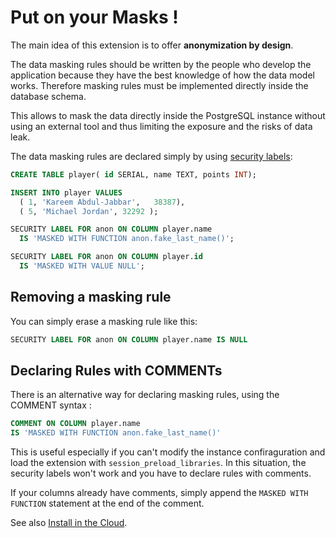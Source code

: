 Put on your Masks !
===============================================================================

The main idea of this extension is to offer **anonymization by design**.

The data masking rules should be written by the people who develop the 
application because they have the best knowledge of how the data model works.
Therefore masking rules must be implemented directly inside the database schema.

This allows to mask the data directly inside the PostgreSQL instance without 
using an external tool and thus limiting the exposure and the risks of data leak.

The data masking rules are declared simply by using [security labels]:

[security labels]: https://www.postgresql.org/docs/current/sql-security-label.html

<!-- demo/declare_masking_rules.sql -->

```sql
CREATE TABLE player( id SERIAL, name TEXT, points INT);

INSERT INTO player VALUES  
  ( 1, 'Kareem Abdul-Jabbar',	38387),
  ( 5, 'Michael Jordan', 32292 );

SECURITY LABEL FOR anon ON COLUMN player.name 
  IS 'MASKED WITH FUNCTION anon.fake_last_name()';

SECURITY LABEL FOR anon ON COLUMN player.id
  IS 'MASKED WITH VALUE NULL';
```

Removing a masking rule
------------------------------------------------------------------------------

You can simply erase a masking rule like this: 

```sql
SECURITY LABEL FOR anon ON COLUMN player.name IS NULL
```

Declaring Rules with COMMENTs 
------------------------------------------------------------------------------

There is an alternative way for declaring masking rules, using the 
COMMENT syntax :

```sql
COMMENT ON COLUMN player.name 
IS 'MASKED WITH FUNCTION anon.fake_last_name()'
```

This is useful especially if you can't modify the instance confiraguration and 
load the extension with `session_preload_libraries`. In this situation, the 
security labels won't work and you have to declare rules with comments.

If your columns already have comments, simply append the `MASKED WITH FUNCTION` 
statement at the end of the comment.

See also [Install in the Cloud].

[Install in the Cloud]: INSTALL.md#install-in-the-cloud 



